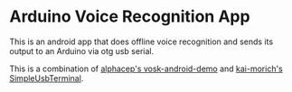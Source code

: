 # Arduino Voice Recognition App
This is an android app that does offline voice recognition and sends its output to an Arduino via otg usb serial.

This is a combination of [alphacep's vosk-android-demo](https://github.com/alphacep/vosk-android-demo) and [kai-morich's SimpleUsbTerminal](https://github.com/kai-morich/SimpleUsbTerminal).
